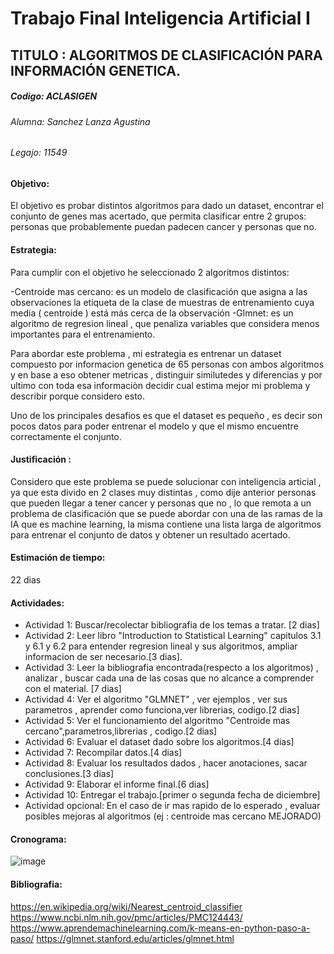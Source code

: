 # Trabajo Final Inteligencia Artificial I 

## TITULO : ALGORITMOS DE CLASIFICACIÓN PARA INFORMACIÓN GENETICA.

##### Codigo: ACLASIGEN

###### Alumna: Sanchez Lanza Agustina
###### Legajo: 11549


#### Objetivo: 

El objetivo es probar distintos algoritmos para dado un dataset, encontrar el conjunto de genes mas acertado, que permita clasificar entre 2 grupos: personas que probablemente puedan padecen cancer y personas que no.

#### Estrategia: 

Para cumplir con el objetivo he seleccionado 2 algoritmos distintos:

-Centroide mas cercano: es un modelo de clasificación que asigna a las observaciones la etiqueta de la clase de muestras de entrenamiento cuya media ( centroide ) está más cerca de la observación
-Glmnet: es un algoritmo de regresion lineal , que penaliza variables que considera menos importantes para el entrenamiento.

Para abordar este problema , mi estrategia es entrenar un dataset compuesto por informacion genetica de 65 personas con ambos algoritmos y en base a eso obtener metricas , distinguir similutedes y diferencias y por ultimo con toda esa informaciòn decidir cual estima mejor mi problema y describir porque considero esto. 

Uno de los principales desafios es que el dataset es pequeño , es decir son pocos datos para poder entrenar el modelo y que el mismo encuentre correctamente el conjunto.

#### Justificación : 

Considero que este problema se puede solucionar con inteligencia articial , ya que esta divido en 2 clases muy distintas , como dije anterior personas que pueden llegar a tener cancer y personas que no , lo que remota a un problema de clasificación que se puede abordar con una de las ramas de la IA que es machine learning, la misma contiene una lista larga de algoritmos para entrenar el conjunto de datos y obtener un resultado acertado.

#### Estimación de tiempo:

22 dias 

#### Actividades:

- Actividad 1: Buscar/recolectar bibliografia de los temas a tratar. [2 dias]
- Actividad 2: Leer libro "Introduction to Statistical Learning" capitulos 3.1 y 6.1 y 6.2 para entender regresion lineal y sus algoritmos, ampliar informacion de ser necesario.[3 dias].
- Actividad 3: Leer la bibliografia encontrada(respecto a los algoritmos) , analizar , buscar cada una de las cosas que no alcance a comprender con el material. [7 dias]
- Actividad 4: Ver el algoritmo "GLMNET" , ver ejemplos , ver sus parametros , aprender como funciona,ver librerias, codigo.[2 dias]
- Actividad 5: Ver el funcionamiento del algoritmo "Centroide mas cercano",parametros,librerias , codigo.[2 dias]
- Actividad 6: Evaluar el dataset dado sobre los algoritmos.[4 dias]
- Actividad 7: Recompilar datos.[4 dias]
- Actividad 8: Evaluar los resultados dados , hacer anotaciones, sacar conclusiones.[3 dias]
- Actividad 9: Elaborar el informe final.[6 dias]
- Actividad 10: Entregar el trabajo.[primer o segunda fecha de diciembre]
- Actividad opcional: En el caso de ir mas rapido de lo esperado , evaluar posibles mejoras al algoritmos (ej : centroide mas cercano MEJORADO) 

#### Cronograma:

![image](https://user-images.githubusercontent.com/82063987/139735305-fc26c3b9-7424-4575-8434-e951b6b82cc7.png)

#### Bibliografia:

https://en.wikipedia.org/wiki/Nearest_centroid_classifier
https://www.ncbi.nlm.nih.gov/pmc/articles/PMC124443/
https://www.aprendemachinelearning.com/k-means-en-python-paso-a-paso/
https://glmnet.stanford.edu/articles/glmnet.html
